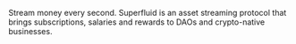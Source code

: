 Stream money every second. Superfluid is an asset streaming protocol that brings subscriptions, salaries and rewards to DAOs and crypto-native businesses.